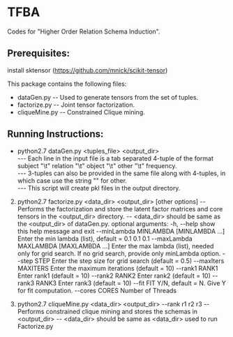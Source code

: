 # TFBA

Codes for "Higher Order Relation Schema Induction".

## Prerequisites:
install sktensor (https://github.com/mnick/scikit-tensor)

This package contains the following files:

* dataGen.py -- Used to generate tensors from the set of tuples.
* factorize.py -- Joint tensor factorization.
* cliqueMine.py -- Constrained Clique mining.


## Running Instructions:

* python2.7 dataGen.py <tuples_file> <output_dir> </br>
	--- Each line in the input file is a tab separated 4-tuple of the format 
		subject "\t" relation "\t" object "\t" other "\t" frequency. </br>
 	--- 3-tuples can also be provided in the same file along with 4-tuples, in which case use the string "<na>" for other. </br>
	--- This script will create pkl files in the output directory. </br>

2. python2.7 factorize.py <data_dir> <output_dir> [other options]
	-- Performs the factorization and store the latent factor matrices and core tensors in the <output_dir> directory.
	-- <data_dir> should be same as the <output_dir> of dataGen.py.
	optional arguments:
		  -h, --help            show this help message and exit
		  --minLambda MINLAMBDA [MINLAMBDA ...]
				        Enter the min lambda (list), default = 0.1 0.1 0.1
		  --maxLambda MAXLAMBDA [MAXLAMBDA ...]
				        Enter the max lambda (list), needed only for grid
				        search. If no grid search, provide only minLambda option.
		  --step STEP           Enter the step size for grid search (default = 0.5)
		  --maxIters MAXITERS   Enter the maximum iterations (default = 10)
		  --rank1 RANK1         Enter rank1 (default = 10)
		  --rank2 RANK2         Enter rank2 (default = 10)
		  --rank3 RANK3         Enter rank3 (default = 10)
		  --fit FIT             Y/N, default = N. Give Y for fit computation. 
		  --cores CORES         Number of Threads


3. python2.7 cliqueMine.py <data_dir> <output_dir> --rank r1 r2 r3
	-- Performs constrained clique mining and stores the schemas in <output_dir>
	-- <data_dir> should be same as <data_dir> used to run Factorize.py
		
